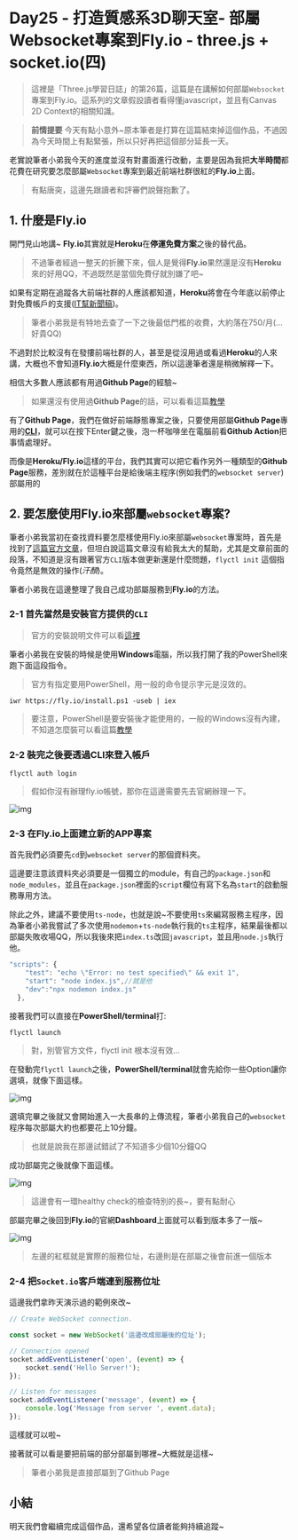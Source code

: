 # Day25 - 打造質感系3D聊天室- 部屬Websocket專案到Fly.io - three.js + socket.io(四)

> 這裡是「Three.js學習日誌」的第26篇，這篇是在講解如何部屬`Websocket`專案到Fly.io。這系列的文章假設讀者看得懂javascript，並且有Canvas 2D Context的相關知識。

> **前情提要** 今天有點小意外~原本筆者是打算在這篇結束掉這個作品，不過因為今天時間上有點緊張，所以只好再把這個部分延長一天。


老實說筆者小弟我今天的進度並沒有對畫面進行改動，主要是因為我把**大半時間**都花費在研究要怎麼部屬`Websocket`專案到最近前端社群很紅的**Fly.io**上面。

> 有點唐突，這邊先跟讀者和評審們說聲抱歉了。


## 1. 什麼是Fly.io

開門見山地講~ **Fly.io**其實就是**Heroku**在**停運免費方案**之後的替代品。

> 不過筆者經過一整天的折騰下來，個人是覺得**Fly.io**果然還是沒有**Heroku**來的好用QQ，不過既然是當個免費仔就別嫌了吧~

如果有定期在追蹤各大前端社群的人應該都知道，**Heroku**將會在今年底以前停止對免費帳戶的支援([IT幫新聞稿](https://www.ithome.com.tw/news/152729))。

> 筆者小弟我是有特地去查了一下之後最低門檻的收費，大約落在750/月(...好貴QQ)

不過對於比較沒有在發摟前端社群的人，甚至是從沒用過或看過**Heroku**的人來講，大概也不會知道**Fly.io**大概是什麼東西，所以這邊筆者還是稍微解釋一下。

相信大多數人應該都有用過**Github Page**的經驗~

> 如果還沒有使用過**Github Page**的話，可以看看這篇[教學](https://medium.com/%E9%80%B2%E6%93%8A%E7%9A%84-git-git-git/%E5%BE%9E%E9%9B%B6%E9%96%8B%E5%A7%8B-%E7%94%A8github-pages-%E4%B8%8A%E5%82%B3%E9%9D%9C%E6%85%8B%E7%B6%B2%E7%AB%99-fa2ae83e6276)

有了**Github Page**，我們在做好前端靜態專案之後，只要使用部屬**Github Page**專用的[**CLI**](https://www.npmjs.com/package/gh-pages)，就可以在按下Enter鍵之後，泡一杯咖啡坐在電腦前看**Github Action**把事情處理好。


而像是**Heroku/Fly.io**這樣的平台，我們其實可以把它看作另外一種類型的**Github Page**服務，差別就在於這種平台是給後端主程序(例如我們的`websocket server`)部屬用的

## 2. 要怎麼使用Fly.io來部屬`websocket`專案?

筆者小弟我當初在查找資料要怎麼樣使用Fly.io來部屬`websocket`專案時，首先是找到了[這篇官方文章](https://fly.io/blog/websockets-and-fly/)，但坦白說這篇文章沒有給我太大的幫助，尤其是文章前面的段落，不知道是沒有跟著官方`CLI`版本做更新還是什麼問題，`flyctl init` 這個指令竟然是無效的操作(*汗顏*)。

筆者小弟我在這邊整理了我自己成功部屬服務到**Fly.io**的方法。


### 2-1 首先當然是安裝官方提供的`CLI`

> 官方的安裝說明文件可以看[這裡](https://fly.io/docs/hands-on/install-flyctl/)

筆者小弟我在安裝的時候是使用**Windows**電腦，所以我打開了我的PowerShell來跑下面這段指令。

> 官方有指定要用PowerShell，用一般的命令提示字元是沒效的。

```
iwr https://fly.io/install.ps1 -useb | iex
```

>要注意，PowerShell是要安裝後才能使用的，一般的Windows沒有內建，不知道怎麼裝可以看這篇[教學](https://www.kwchang0831.dev/dev-env/pwsh)

### 2-2 裝完之後要透過CLI來登入帳戶

```
flyctl auth login
```

> 假如你沒有辦理fly.io帳號，那你在這邊需要先去官網辦理一下。

![img](https://i.imgur.com/X9p9PMB.jpg)


### 2-3 在Fly.io上面建立新的APP專案


首先我們必須要先`cd`到`websocket server`的那個資料夾。

這邊要注意該資料夾必須要是一個獨立的module，有自己的`package.json`和`node_modules`，並且在`package.json`裡面的`script`欄位有寫下名為`start`的啟動服務專用方法。

除此之外，建議不要使用`ts-node`，也就是說~不要使用`ts`來編寫服務主程序，因為筆者小弟我嘗試了多次使用`nodemon`+`ts-node`執行我的`ts`主程序，結果最後都以部屬失敗收場QQ，所以我後來把`index.ts`改回`javascript`，並且用`node.js`執行他。

```javascript
"scripts": {
    "test": "echo \"Error: no test specified\" && exit 1",
    "start": "node index.js",//就是他
    "dev":"npx nodemon index.js"
  },
```

接著我們可以直接在**PowerShell/terminal**打:

```
flyctl launch
```
> 對，別管官方文件，flyctl init 根本沒有效...

在發動完`flyctl launch`之後，**PowerShell/terminal**就會先給你一些Option讓你選填，就像下面這樣。

![img](https://i.imgur.com/cBRT0Qb.jpg)

選填完畢之後就又會開始進入一大長串的上傳流程，筆者小弟我自己的`websocket`程序每次部屬大約也都要花上10分鐘。

>也就是說我在那邊試錯試了不知道多少個10分鐘QQ

成功部屬完之後就像下面這樣。


![img](https://i.imgur.com/e4c3aqg.jpg)

> 這邊會有一環healthy check的檢查特別的長~，要有點耐心


部屬完畢之後回到**Fly.io**的官網**Dashboard**上面就可以看到版本多了一版~

![img](https://i.imgur.com/j0z3nLD.jpg)

> 左邊的紅框就是實際的服務位址，右邊則是在部屬之後會前進一個版本



### 2-4 把`Socket.io`客戶端連到服務位址

這邊我們拿昨天演示過的範例來改~

```javascript
// Create WebSocket connection.

const socket = new WebSocket('這邊改成部屬後的位址');

// Connection opened
socket.addEventListener('open', (event) => {
    socket.send('Hello Server!');
});

// Listen for messages
socket.addEventListener('message', (event) => {
    console.log('Message from server ', event.data);
});
```

這樣就可以啦~

接著就可以看是要把前端的部分部屬到哪裡~大概就是這樣~

>筆者小弟我是直接部屬到了Github Page



## 小結

明天我們會繼續完成這個作品，還希望各位讀者能夠持續追蹤~